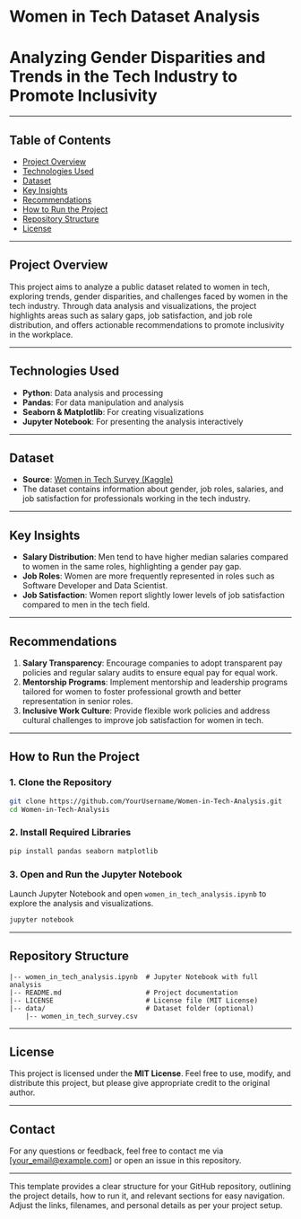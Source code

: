 

# Women in Tech Dataset Analysis

# Analyzing Gender Disparities and Trends in the Tech Industry to Promote Inclusivity

---

## Table of Contents
- [Project Overview](#project-overview)
- [Technologies Used](#technologies-used)
- [Dataset](#dataset)
- [Key Insights](#key-insights)
- [Recommendations](#recommendations)
- [How to Run the Project](#how-to-run-the-project)
- [Repository Structure](#repository-structure)
- [License](#license)

---

## Project Overview
This project aims to analyze a public dataset related to women in tech, exploring trends, gender disparities, and challenges faced by women in the tech industry. Through data analysis and visualizations, the project highlights areas such as salary gaps, job satisfaction, and job role distribution, and offers actionable recommendations to promote inclusivity in the workplace.

---

## Technologies Used
- **Python**: Data analysis and processing
- **Pandas**: For data manipulation and analysis
- **Seaborn & Matplotlib**: For creating visualizations
- **Jupyter Notebook**: For presenting the analysis interactively

---

## **Dataset**
- **Source**: [Women in Tech Survey (Kaggle)](https://www.kaggle.com/datasets/nguyenthilananh/women-in-tech-survey)
- The dataset contains information about gender, job roles, salaries, and job satisfaction for professionals working in the tech industry.

---

## **Key Insights**
- **Salary Distribution**: Men tend to have higher median salaries compared to women in the same roles, highlighting a gender pay gap.
- **Job Roles**: Women are more frequently represented in roles such as Software Developer and Data Scientist.
- **Job Satisfaction**: Women report slightly lower levels of job satisfaction compared to men in the tech field.

---

## **Recommendations**
1. **Salary Transparency**: Encourage companies to adopt transparent pay policies and regular salary audits to ensure equal pay for equal work.
2. **Mentorship Programs**: Implement mentorship and leadership programs tailored for women to foster professional growth and better representation in senior roles.
3. **Inclusive Work Culture**: Provide flexible work policies and address cultural challenges to improve job satisfaction for women in tech.

---

## **How to Run the Project**

### **1. Clone the Repository**
```bash
git clone https://github.com/YourUsername/Women-in-Tech-Analysis.git
cd Women-in-Tech-Analysis
```

### **2. Install Required Libraries**
```bash
pip install pandas seaborn matplotlib
```

### **3. Open and Run the Jupyter Notebook**
Launch Jupyter Notebook and open `women_in_tech_analysis.ipynb` to explore the analysis and visualizations.
```bash
jupyter notebook
```

---

## **Repository Structure**

```
|-- women_in_tech_analysis.ipynb  # Jupyter Notebook with full analysis
|-- README.md                     # Project documentation
|-- LICENSE                       # License file (MIT License)
|-- data/                         # Dataset folder (optional)
    |-- women_in_tech_survey.csv
```

---

## **License**
This project is licensed under the **MIT License**. Feel free to use, modify, and distribute this project, but please give appropriate credit to the original author.

---

## **Contact**
For any questions or feedback, feel free to contact me via [your_email@example.com] or open an issue in this repository.

---

This template provides a clear structure for your GitHub repository, outlining the project details, how to run it, and relevant sections for easy navigation. Adjust the links, filenames, and personal details as per your project setup.
